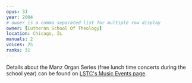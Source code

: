 ```yaml
---
opus: 31
year: 2004
# owner is a comma separated list for multiple row display
owner: [Lutheran School Of Theology]
location: Chicago, IL
manuals: 2
voices: 25
ranks: 31
---
```

<p>Details about the Manz Organ Series (free lunch time concerts during the school year) can be found on <a target="_blank" href="http://www.lstc.edu/events/music/">LSTC's Music Events page</a>.</p>
